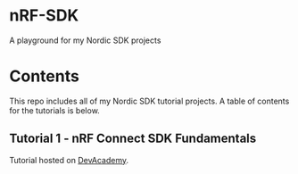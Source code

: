 # nRF-SDK
A playground for my Nordic SDK projects

# Contents
This repo includes all of my Nordic SDK tutorial projects. A table of contents for the tutorials is below.

## Tutorial 1 - nRF Connect SDK Fundamentals
Tutorial hosted on [DevAcademy](https://academy.nordicsemi.com/courses/nrf-connect-sdk-fundamentals/).



